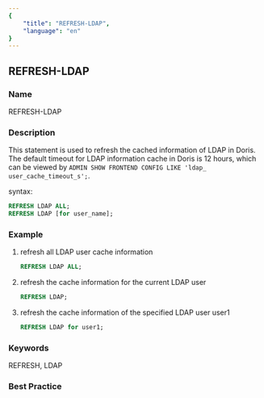 ```yaml
---
{
    "title": "REFRESH-LDAP",
    "language": "en"
}
---
```


<!--
Licensed to the Apache Software Foundation (ASF) under one
or more contributor license agreements.  See the NOTICE file
distributed with this work for additional information
regarding copyright ownership.  The ASF licenses this file
to you under the Apache License, Version 2.0 (the
"License"); you may not use this file except in compliance
with the License.  You may obtain a copy of the License at

  http://www.apache.org/licenses/LICENSE-2.0

Unless required by applicable law or agreed to in writing,
software distributed under the License is distributed on an
"AS IS" BASIS, WITHOUT WARRANTIES OR CONDITIONS OF ANY
KIND, either express or implied.  See the License for the
specific language governing permissions and limitations
under the License.
-->

## REFRESH-LDAP

### Name

<version since="dev">

REFRESH-LDAP

</version>

### Description

This statement is used to refresh the cached information of LDAP in Doris. The default timeout for LDAP information cache in Doris is 12 hours, which can be viewed by `ADMIN SHOW FRONTEND CONFIG LIKE 'ldap_ user_cache_timeout_s';`.

syntax:

```sql
REFRESH LDAP ALL;
REFRESH LDAP [for user_name];
```

### Example

1. refresh all LDAP user cache information

    ```sql
    REFRESH LDAP ALL;
    ```

2. refresh the cache information for the current LDAP user

    ```sql
    REFRESH LDAP;
    ```

3. refresh the cache information of the specified LDAP user user1

    ```sql
    REFRESH LDAP for user1;
    ```


### Keywords

REFRESH, LDAP

### Best Practice
